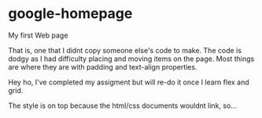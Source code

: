 # google-homepage
My first Web page

That is, one that I didnt copy someone else's code to make. The code is dodgy as I had difficulty placing and moving items on the page. Most things are where they are with padding and text-align properties.

Hey ho, I've completed my assigment but will re-do it once I learn flex and grid. 

The style is on top because the html/css documents wouldnt link, so...